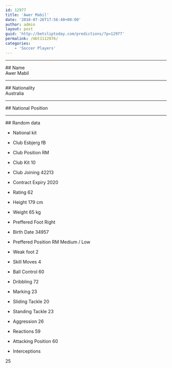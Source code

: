 ```yaml
---
id: 12977
title: 'Awer Mabil'
date: '2010-07-26T17:56:40+00:00'
author: admin
layout: post
guid: 'http://betsliptoday.com/predictions/?p=12977'
permalink: /mbt1112976/
categories:
    - 'Soccer Players'
---
```


- - - - - -

\## Name  
 Awer Mabil

- - - - - -

\## Nationality  
 Australia

- - - - - -

\## National Position

- - - - - -

\## Random data

- National kit
- Club
 Esbjerg fB

- Club Position
 RM

- Club Kit
 10

- Club Joining
 42213

- Contract Expiry
 2020

- Rating
 62

- Height
 179 cm

- Weight
 65 kg

- Preffered Foot
 Right

- Birth Date
 34957

- Preffered Position
 RM Medium / Low

- Weak foot
 2

- Skill Moves
 4

- Ball Control
 60

- Dribbling
 72

- Marking
 23

- Sliding Tackle
 20

- Standing Tackle
 23

- Aggression
 26

- Reactions
 59

- Attacking Position
 60

- Interceptions

 25